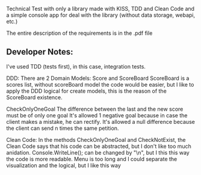 Technical Test with only a library made with KISS, TDD and Clean Code and a simple console app for deal with the library 
(without data storage, webapi, etc.)

The entire description of the requirements is in the .pdf file


Developer Notes:
----------------
I've used TDD (tests first), in this case, integration tests.

DDD:
There are 2 Domain Models: Score and ScoreBoard
ScoreBoard is a scores list, without scoreBoard model the code would be easier,
but I like to apply the DDD logical for create models, this is the reason of the ScoreBoard existence.

CheckOnlyOneGoal
    The difference between the last and the new score must be of only one goal
    It's allowed 1 negative goal because in case the client makes a mistake, he can rectify.
    It's allowed a null difference because the client can send n times the same petition.

Clean Code:
In the methods CheckOnlyOneGoal and CheckNotExist, the Clean Code says that his code can be abstracted, 
but I don't like too much anidation.
Console.WriteLine(); can be changed by "\n", but I this this way the code is more readable.
Menu is too long and I could separate the visualization and the logical, but I like this way
